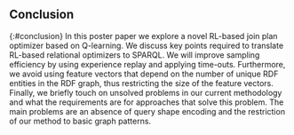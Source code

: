 ## Conclusion
{:#conclusion}
In this poster paper we explore a novel RL-based join plan optimizer based on Q-learning. We discuss key points required to translate RL-based relational optimizers to SPARQL. We will improve sampling efficiency by using experience replay and applying time-outs. Furthermore, we avoid using feature vectors that depend on the number of unique RDF entities in the RDF graph, thus restricting the size of the feature vectors. Finally, we briefly touch on unsolved problems in our current methodology and what the requirements are for approaches that solve this problem. The main problems are an absence of query shape encoding and the restriction of our method to basic graph patterns. 
